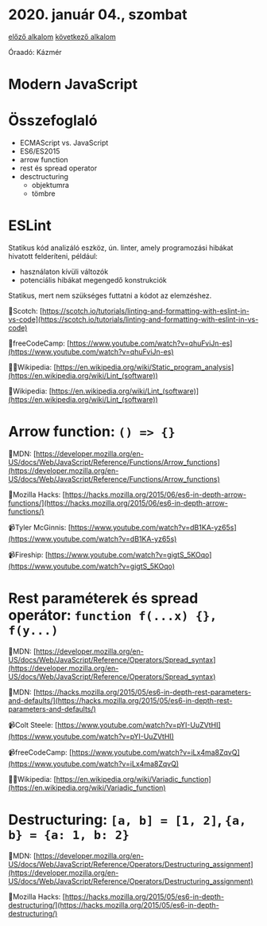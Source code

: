 # 2020. január 04., szombat


[előző alkalom](../20191221) [következő alkalom](../20200107)

Óraadó: Kázmér

# Modern JavaScript

<!--

terv

- ECMAScript vs. JavaScript
- ES6/ES2015
    - arrow function
    - let, const, temporal dead zone
    - rest és spread operator
        - variadic functions
    - desctructuring
        - objektumra
        - tömbre

- temporal dead zone
- ES9/ES2019
- ES.Next
- tc39, proposalok
- blokk scope
- lexical this
- default függvény paraméterek

-->



# Összefoglaló

- ECMAScript vs. JavaScript
- ES6/ES2015
- arrow function
- rest és spread operator
- desctructuring
    - objektumra
    - tömbre



# ESLint

Statikus kód analizáló eszköz, ún. linter, amely programozási hibákat hivatott felderíteni, például:

- használaton kívüli változók
- potenciális hibákat megengedő konstrukciók

Statikus, mert nem szükséges futtatni a kódot az elemzéshez.


📜Scotch: [https://scotch.io/tutorials/linting-and-formatting-with-eslint-in-vs-code](https://scotch.io/tutorials/linting-and-formatting-with-eslint-in-vs-code)

📜freeCodeCamp: [https://www.youtube.com/watch?v=qhuFviJn-es](https://www.youtube.com/watch?v=qhuFviJn-es)

📜🧠Wikipedia: [https://en.wikipedia.org/wiki/Static_program_analysis](https://en.wikipedia.org/wiki/Lint_(software))

📜Wikipedia: [https://en.wikipedia.org/wiki/Lint_(software)](https://en.wikipedia.org/wiki/Lint_(software))

# Arrow function: `() => {}`

📜MDN: [https://developer.mozilla.org/en-US/docs/Web/JavaScript/Reference/Functions/Arrow_functions](https://developer.mozilla.org/en-US/docs/Web/JavaScript/Reference/Functions/Arrow_functions)

📜Mozilla Hacks: [https://hacks.mozilla.org/2015/06/es6-in-depth-arrow-functions/](https://hacks.mozilla.org/2015/06/es6-in-depth-arrow-functions/)

📹Tyler McGinnis: [https://www.youtube.com/watch?v=dB1KA-yz65s](https://www.youtube.com/watch?v=dB1KA-yz65s)

📹Fireship: [https://www.youtube.com/watch?v=gigtS_5KOqo](https://www.youtube.com/watch?v=gigtS_5KOqo)

# Rest paraméterek és spread operátor: `function f(...x) {}, f(y...)`

📜MDN: [https://developer.mozilla.org/en-US/docs/Web/JavaScript/Reference/Operators/Spread_syntax](https://developer.mozilla.org/en-US/docs/Web/JavaScript/Reference/Operators/Spread_syntax)

📜MDN: [https://hacks.mozilla.org/2015/05/es6-in-depth-rest-parameters-and-defaults/](https://hacks.mozilla.org/2015/05/es6-in-depth-rest-parameters-and-defaults/)

📹Colt Steele: [https://www.youtube.com/watch?v=pYI-UuZVtHI](https://www.youtube.com/watch?v=pYI-UuZVtHI)

📹freeCodeCamp: [https://www.youtube.com/watch?v=iLx4ma8ZqvQ](https://www.youtube.com/watch?v=iLx4ma8ZqvQ)

📜🧠Wikipedia: [https://en.wikipedia.org/wiki/Variadic_function](https://en.wikipedia.org/wiki/Variadic_function)


# Destructuring: `[a, b] = [1, 2]`, `{a, b} = {a: 1, b: 2}`

📜MDN: [https://developer.mozilla.org/en-US/docs/Web/JavaScript/Reference/Operators/Destructuring_assignment](https://developer.mozilla.org/en-US/docs/Web/JavaScript/Reference/Operators/Destructuring_assignment)

📜Mozilla Hacks: [https://hacks.mozilla.org/2015/05/es6-in-depth-destructuring/](https://hacks.mozilla.org/2015/05/es6-in-depth-destructuring/)


